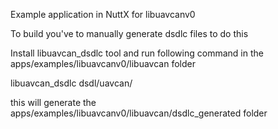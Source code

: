 Example application in NuttX for libuavcanv0

To build you've to manually generate dsdlc files to do this

Install libuavcan_dsdlc tool and run following command in
the apps/examples/libuavcanv0/libuavcan folder

libuavcan_dsdlc dsdl/uavcan/

this will generate the apps/examples/libuavcanv0/libuavcan/dsdlc_generated folder
